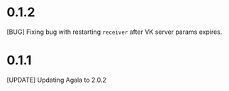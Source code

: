 # 0.1.2

[BUG] Fixing bug with restarting `receiver` after VK server params expires.

# 0.1.1

[UPDATE] Updating Agala to 2.0.2
